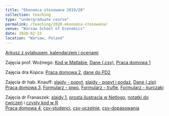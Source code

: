 ```yaml
---
title: "Ekonomia stosowana 2019/20"
collection: teaching
type: "undergraduate course"
permalink: /teaching/2020-ekonomia-stosowana/
venue: "Warsaw School of Economics"
date: 2020-02-23
location: "Warsaw, Poland"
---
```

[Arkusz z sylabusem, kalendarzem i ocenami](https://docs.google.com/spreadsheets/d/1hLOkuZLpT2Phud2qztuQupY5iqUKqgqR84A8yr2PWHY/edit?usp=sharing)  

Zajęcia prof. Woźnego:
[Kod w Matlabie](/ekon-stos/OLSinMatlab.m),  [Dane (.csv)](/ekon-stos/TableF2-2.csv), [Praca domowa 1](/ekon-stos/PS1EkStosowana.pdf)

Zajęcia dra Kopca:
[Praca domowa 2](/ekon-stos/Zadanie_domowe_ES_PK.pdf), [dane do PD2](/ekon-stos/data_homework.mat)

Zajęcia dr hab. Knauff:
[slajdy - popyt](/ekon-stos/ES_Demand.pdf), [slajdy - popyt i podaż](/ekon-stos/ES_Demand_Supply.pdf), [Dane (.zip)](/ekon-stos/dane_gdt.zip)  
[Praca domowa 3](/ekon-stos/praca_domowa_kawa.docx), [Formularz - piwo](https://forms.gle/v1AVwRyjVSTkJ7cf6), [Formularz - trufle](https://forms.gle/bKb2zy7M1BKT8ESF9), [Formularz - kurczaki]( https://forms.gle/uFei7aqJuC3JRYuSA)

Zajęcia dr Franaszek: [slajdy 1](/ekon-stos/es_Matching_lecture1.pdf), [prosta ilustracja w Netlogo](/ekon-stos/da_college.html), [notatki do ćwiczeń](/ekon-stos/es_matching_markets.html) i [czysty kod w R](/ekon-stos/es_matching_markets.R)   
[Praca domowa 4](/ekon-stos/zad_domowe_ES_JF.pdf), [csv-studenci](/ekon-stos/stud_pref.csv), [csv-uczelnie](/ekon-stos/ucz_pref.csv), [csv-dopasowania](/ekon-stos/matching_comparison.csv)
